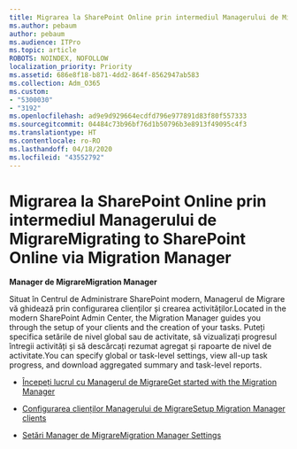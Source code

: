 ```yaml
---
title: Migrarea la SharePoint Online prin intermediul Managerului de Migrare
ms.author: pebaum
author: pebaum
ms.audience: ITPro
ms.topic: article
ROBOTS: NOINDEX, NOFOLLOW
localization_priority: Priority
ms.assetid: 686e8f18-b871-4dd2-864f-8562947ab583
ms.collection: Adm_O365
ms.custom:
- "5300030"
- "3192"
ms.openlocfilehash: ad9e9d929664ecdfd796e977891d83f80f557333
ms.sourcegitcommit: 04484c73b96bf76d1b50796b3e8913f49095c4f3
ms.translationtype: HT
ms.contentlocale: ro-RO
ms.lasthandoff: 04/18/2020
ms.locfileid: "43552792"
---
```

# <a name="migrating-to-sharepoint-online-via-migration-manager"></a><span data-ttu-id="adaaa-102">Migrarea la SharePoint Online prin intermediul Managerului de Migrare</span><span class="sxs-lookup"><span data-stu-id="adaaa-102">Migrating to SharePoint Online via Migration Manager</span></span>

<span data-ttu-id="adaaa-103">**Manager de Migrare**</span><span class="sxs-lookup"><span data-stu-id="adaaa-103">**Migration Manager**</span></span>

<span data-ttu-id="adaaa-104">Situat în Centrul de Administrare SharePoint modern, Managerul de Migrare vă ghidează prin configurarea clienților și crearea activităților.</span><span class="sxs-lookup"><span data-stu-id="adaaa-104">Located in the modern SharePoint Admin Center, the Migration Manager guides you through the setup of your clients and the creation of your tasks.</span></span> <span data-ttu-id="adaaa-105">Puteți specifica setările de nivel global sau de activitate, să vizualizați progresul întregii activități și să descărcați rezumat agregat și rapoarte de nivel de activitate.</span><span class="sxs-lookup"><span data-stu-id="adaaa-105">You can specify global or task-level settings, view all-up task progress, and download aggregated summary and task-level reports.</span></span>

- [<span data-ttu-id="adaaa-106">Începeți lucrul cu Managerul de Migrare</span><span class="sxs-lookup"><span data-stu-id="adaaa-106">Get started with the Migration Manager</span></span>](https://docs.microsoft.com/sharepointmigration/mm-get-started)

- [<span data-ttu-id="adaaa-107">Configurarea clienților Managerului de Migrare</span><span class="sxs-lookup"><span data-stu-id="adaaa-107">Setup Migration Manager clients</span></span>](https://docs.microsoft.com/sharepointmigration/mm-setup-clients)

- [<span data-ttu-id="adaaa-108">Setări Manager de Migrare</span><span class="sxs-lookup"><span data-stu-id="adaaa-108">Migration Manager Settings</span></span>](https://docs.microsoft.com/sharepointmigration/mm-settings)

